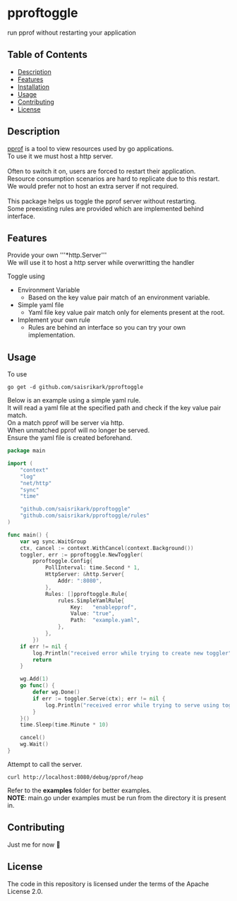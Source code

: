 # pproftoggle
run pprof without restarting your application

## Table of Contents

- [Description](#description)
- [Features](#features)
- [Installation](#installation)
- [Usage](#usage)
- [Contributing](#contributing)
- [License](#license)

## Description

[pprof](https://github.com/google/pprof) is a tool to view resources used by go applications. <br>
To use it we must host a http server. <br><br>
Often to switch it on, users are forced to restart their application. <br>
Resource consumption scenarios are hard to replicate due to this restart. <br>
We would prefer not to host an extra server if not required. <br><br>
This package helps us toggle the pprof server without restarting. <br>
Some preexisting rules are provided which are implemented behind interface. <br>

## Features

Provide your own '''*http.Server''' <br>
We will use it to host a http server while overwritting the handler <br>

Toggle using
- Environment Variable
    - Based on the key value pair match of an environment variable.
- Simple yaml file
    - Yaml file key value pair match only for elements present at the root.
- Implement your own rule
    - Rules are behind an interface so you can try your own implementation.

## Usage

To use <br>
```
go get -d github.com/saisrikark/pproftoggle
```

Below is an example using a simple yaml rule. <br>
It will read a yaml file at the specified path and check if the key value pair match. <br>
On a match pprof will be server via http. <br>
When unmatched pprof will no longer be served. <br>
Ensure the yaml file is created beforehand. <br>

```go
package main

import (
	"context"
	"log"
	"net/http"
	"sync"
	"time"

	"github.com/saisrikark/pproftoggle"
	"github.com/saisrikark/pproftoggle/rules"
)

func main() {
	var wg sync.WaitGroup
	ctx, cancel := context.WithCancel(context.Background())
	toggler, err := pproftoggle.NewToggler(
		pproftoggle.Config{
			PollInterval: time.Second * 1,
			HttpServer: &http.Server{
				Addr: ":8080",
			},
			Rules: []pproftoggle.Rule{
				rules.SimpleYamlRule{
					Key:   "enablepprof",
					Value: "true",
					Path:  "example.yaml",
				},
			},
		})
	if err != nil {
		log.Println("received error while trying to create new toggler", err)
		return
	}

	wg.Add(1)
	go func() {
		defer wg.Done()
		if err := toggler.Serve(ctx); err != nil {
			log.Println("received error while trying to serve using toggler", err)
		}
	}()
	time.Sleep(time.Minute * 10)

	cancel()
	wg.Wait()
}
```

Attempt to call the server. <br>
```
curl http://localhost:8080/debug/pprof/heap
```

Refer to the **examples** folder for better examples. <br>
**NOTE**: main.go under examples must be run from the directory it is present in. <br>

## Contributing

Just me for now 🙂

## License

The code in this repository is licensed under the terms of the Apache License 2.0.
